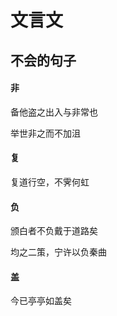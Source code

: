 # 文言文

## 不会的句子

#### 非

备他盗之出入与非常也

举世非之而不加沮

#### 复

复道行空，不霁何虹

#### 负

颁白者不负戴于道路矣

均之二策，宁许以负秦曲

#### 盖

今已亭亭如盖矣
